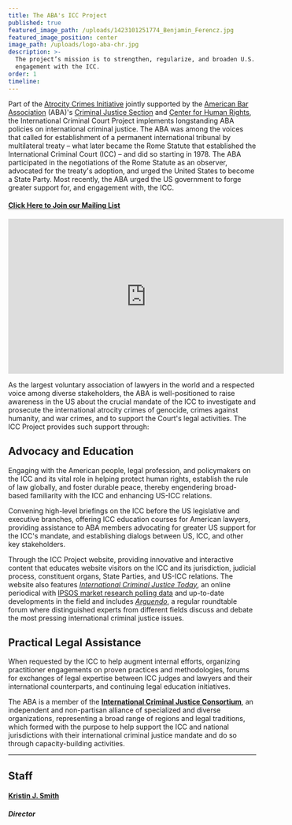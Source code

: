 ```yaml
---
title: The ABA's ICC Project
published: true
featured_image_path: /uploads/1423101251774_Benjamin_Ferencz.jpg
featured_image_position: center
image_path: /uploads/logo-aba-chr.jpg
description: >-
  The project’s mission is to strengthen, regularize, and broaden U.S.
  engagement with the ICC.
order: 1
timeline:
---
```


Part of the [Atrocity Crimes Initiative](https://www.americanbar.org/groups/human_rights/preventing-atrocities/)&nbsp;jointly supported by the [American Bar Association](https://www.americanbar.org/) (ABA)'s [Criminal Justice Section](https://www.americanbar.org/groups/criminal_justice/)&nbsp;and [Center for Human Rights](https://www.americanbar.org/groups/human_rights/), the International Criminal Court Project implements longstanding ABA policies on international criminal justice. The ABA was among the voices that called for establishment of a permanent international tribunal by multilateral treaty – what later became the Rome Statute that established the International Criminal Court (ICC) – and did so starting in 1978. The ABA participated in the negotiations of the Rome Statute as an observer, advocated for the treaty's adoption, and urged the United States to become a State Party. Most recently, the ABA urged the US government to forge greater support for, and engagement with, the ICC.

#### [Click Here to Join our Mailing List](/follow/)

<div class="embed-container"><iframe width="560" height="315" src="https://www.youtube.com/embed/SICq5kqkMC8" frameborder="0" allowfullscreen=""></iframe></div>

As the largest voluntary association of lawyers in the world and a respected voice among diverse stakeholders, the ABA is well-positioned to raise awareness in the US about the crucial mandate of the ICC to investigate and prosecute the international atrocity crimes of genocide, crimes against humanity, and war crimes, and to support the Court's legal activities. The ICC Project provides such support through:

## Advocacy and Education

Engaging with the American people, legal profession, and policymakers on the ICC and its vital role in helping protect human rights, establish the rule of law globally, and foster durable peace, thereby engendering broad-based familiarity with the ICC and enhancing US-ICC relations.

Convening high-level briefings on the ICC before the US legislative and executive branches, offering ICC education courses for American lawyers, providing assistance to ABA members advocating for greater US support for the ICC's mandate, and establishing dialogs between US, ICC, and other key stakeholders.

Through the ICC Project website, providing innovative and interactive content that educates website visitors on the ICC and its jurisdiction, judicial process, constituent organs, State Parties, and US-ICC relations. The website also features [*International Criminal Justice Today*](http://bit.ly/ictj_page), an online periodical with [IPSOS market research polling data](http://bit.ly/ipsos_abicc) and up-to-date developments in the field and includes [*Arguendo*](http://bit.ly/arg146), a regular roundtable forum where distinguished experts from different fields discuss and debate the most pressing international criminal justice issues.

## Practical Legal Assistance

When requested by the ICC to help augment internal efforts, organizing practitioner engagements on proven practices and methodologies, forums for exchanges of legal expertise between ICC judges and lawyers and their international counterparts, and continuing legal education initiatives.

The ABA is a member of the [**International Criminal Justice Consortium**](http://icj-consortium.org/), an independent and non-partisan alliance of specialized and diverse organizations, representing a broad range of regions and legal traditions, which formed with the purpose to help support the ICC and national jurisdictions with their international criminal justice mandate and do so through capacity-building activities.

---

## Staff

#### [Kristin J. Smith](/staff/kristin-smith/)

##### Director
